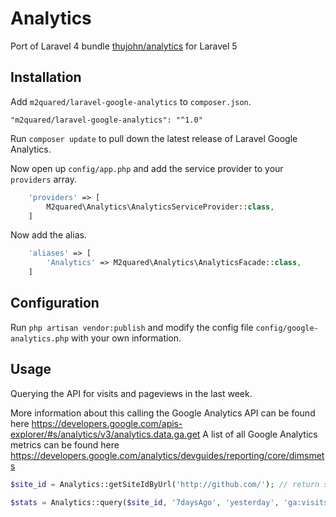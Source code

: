 # Analytics

Port of Laravel 4 bundle [thujohn/analytics](https://github.com/thujohn/analytics-l4) for Laravel 5

## Installation

Add `m2quared/laravel-google-analytics` to `composer.json`.

    "m2quared/laravel-google-analytics": "^1.0"
    
Run `composer update` to pull down the latest release of Laravel Google Analytics.

Now open up `config/app.php` and add the service provider to your `providers` array.

```php
    'providers' => [
        M2quared\Analytics\AnalyticsServiceProvider::class,
    ]
```

Now add the alias.

```php
    'aliases' => [
        'Analytics' => M2quared\Analytics\AnalyticsFacade::class,
    ]
```


## Configuration

Run `php artisan vendor:publish` and modify the config file `config/google-analytics.php` with your own information.

## Usage
Querying the API for visits and pageviews in the last week.

More information about this calling the Google Analytics API can be found here https://developers.google.com/apis-explorer/#s/analytics/v3/analytics.data.ga.get
A list of all Google Analytics metrics can be found here https://developers.google.com/analytics/devguides/reporting/core/dimsmets
```php
$site_id = Analytics::getSiteIdByUrl('http://github.com/'); // return something like 'ga:11111111'

$stats = Analytics::query($site_id, '7daysAgo', 'yesterday', 'ga:visits,ga:pageviews');
```
